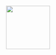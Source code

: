 <h1 align="center">
    <br>
        <img src="https://www.github.com/xXh4x0RXx/C4NET/tree/main/Logo_Python.png" all="C4NET" width="120">
